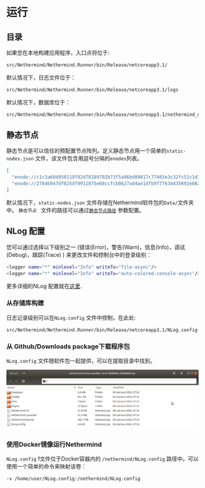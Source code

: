 # 运行

## 目录

 如果您在本地构建应用程序，入口点将位于:

```bash
src/Nethermind/Nethermind.Runner/bin/Release/netcoreapp3.1/
```

默认情况下，日志文件位于：

```bash
src/Nethermind/Nethermind.Runner/bin/Release/netcoreapp3.1/logs
```

默认情况下，数据库位于：

```bash
src/Nethermind/Nethermind.Runner/bin/Release/netcoreapp3.1/nethermind_db
```

## 静态节点

静态节点是可以信任的预配置节点阵列。定义静态节点用一个简单的`static-nodes.json` 文件，该文件包含用逗号分隔的`enodes`列表。

```bash
[
  "enode://c1c3a604950119f82d78189792b73f5a96bd09017c77465e3c32fc51c1d758a9a772ffddd58436d465342f2cfa6d4a442a49e526743f4d8354d7c5ce794c3ee5@127.0.0.1:30303",
  "enode://2784b947df025df9911875e68ccfcb0627ad4ae1dfb9f77634435692e8626508d9a6a04adff7719d3d73b25e72cbedee8d8e431492afbbd5fb4082e78c52d934@127.0.0.1:30303"
]
```

默认情况下，`static-nodes.json` 文件存储在Nethermind软件包的`Data/`文件夹中。 `静态节点 ` 文件的路径可以通过[`静态节点路径`](../configuration/modules/init.md) 参数配置。

## NLog 配置

您可以通过选择以下级别之一 \(错误(Error)，警告(Warn)，信息(Info)，调试(Debug)，跟踪(Trace) \) 来更改文件和控制台中的登录级别：

```bash
<logger name="*" minlevel="Info" writeTo="file-async"/>
<logger name="*" minlevel="Info" writeTo="auto-colored-console-async"/>
```

更多详细的NLog 配置就在[这里](https://github.com/NLog/NLog/wiki/Configuration-file).

### 从存储库构建

日志记录级别可以在`NLog.config` 文件中控制，在此处:

```text
src/Nethermind/Nethermind.Runner/bin/Release/netcoreapp3.1/NLog.config
```

### 从 Github/Downloads package下载程序包

`NLog.config` 文件随软件包一起提供，可以在提取目录中找到。

![](../../.gitbook/assets/image%20%2830%29.png)

### 使用Docker镜像运行Nethermind

`NLog.config` f文件位于Docker容器内的 `/nethermind/NLog.config` 路径中。可以使用一个简单的命令来映射该卷：

```bash
-v /home/user/NLog.config:/nethermind/NLog.config
```

